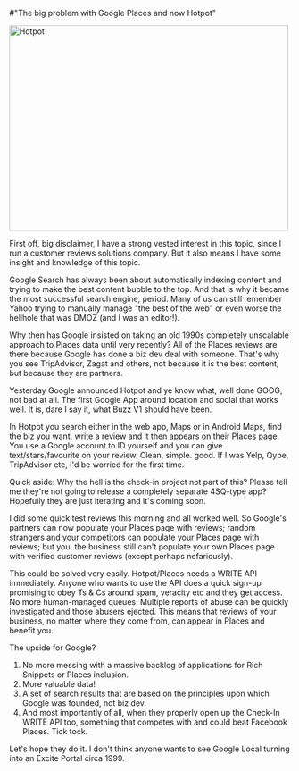#"The big problem with Google Places and now Hotpot"


 <div class='p_embed p_image_embed'>
<a href="http://getfile1.posterous.com/getfile/files.posterous.com/conoroneill/0gqEOTS54lpZduiSU0EmulLw1cjEL8EFQMMXU76KF0MEoMhR3yJkevG37ARz/hotpot.png.scaled.1000.jpg"><img alt="Hotpot" height="368" src="http://getfile0.posterous.com/getfile/files.posterous.com/conoroneill/BMJcKUlzctqyAqEMlaLCWdUCSobNMxuLyz9W1BBBNk9WOW25H1o96waBpIUv/hotpot.png.scaled.500.jpg" width="500" /></a>
</div>
<p>First off, big disclaimer, I have a strong vested interest in this topic, since I run a customer reviews solutions company. But it also means I have some insight and knowledge of this topic. </p><p /><div>Google Search has always been about automatically indexing content and trying to make the best content bubble to the top. And that is why it became the most successful search engine, period. Many of us can still remember Yahoo trying to manually manage &quot;the best of the web&quot; or even worse the hellhole that was DMOZ (and I was an editor!).</div> <p /><div>Why then has Google insisted on taking an old 1990s completely unscalable approach to Places data until very recently? All of the Places reviews are there because Google has done a biz dev deal with someone. That&#39;s why you see TripAdvisor, Zagat and others, not because it is the best content, but because they are partners.</div> <p /><div>Yesterday Google announced Hotpot and ye know what, well done GOOG, not bad at all. The first Google App around location and social that works well. It is, dare I say it, what Buzz V1 should have been.</div> <p /><div>In Hotpot you search either in the web app, Maps or in Android Maps, find the biz you want, write a review and it then appears on their Places page. You use a Google account to ID yourself and you can give text/stars/favourite on your review. Clean, simple. good. If I was Yelp, Qype, TripAdvisor etc, I&#39;d be worried for the first time.</div> <p /><div>Quick aside: Why the hell is the check-in project not part of this? Please tell me they&#39;re not going to release a completely separate 4SQ-type app? Hopefully they are just iterating and it&#39;s coming soon.</div> <p /><div>I did some quick test reviews this morning and all worked well. So Google&#39;s partners can now populate your Places page with reviews; random strangers and your competitors can populate your Places page with reviews; but you, the business still can&#39;t populate your own Places page with verified customer reviews (except perhaps nefariously).</div> <p /><div>This could be solved very easily. Hotpot/Places needs a WRITE API immediately. Anyone who wants to use the API does a quick sign-up promising to obey Ts &amp; Cs around spam, veracity etc and they get access. No more human-managed queues. Multiple reports of abuse can be quickly investigated and those abusers ejected. This means that reviews of your business, no matter where they come from, can appear in Places and benefit you.</div> <p /><div>The upside for Google?</div><div><ol><li>No more messing with a massive backlog of applications for Rich Snippets or Places inclusion.</li><li>More valuable data!</li><li>A set of search results that are based on the principles upon which Google was founded, not biz dev.</li> <li>And most importantly of all, when they properly open up the Check-In WRITE API too, something that competes with and could beat Facebook Places. Tick tock.</li></ol></div><div>Let&#39;s hope they do it. I don&#39;t think anyone wants to see Google Local turning into an Excite Portal circa 1999.</div>
 